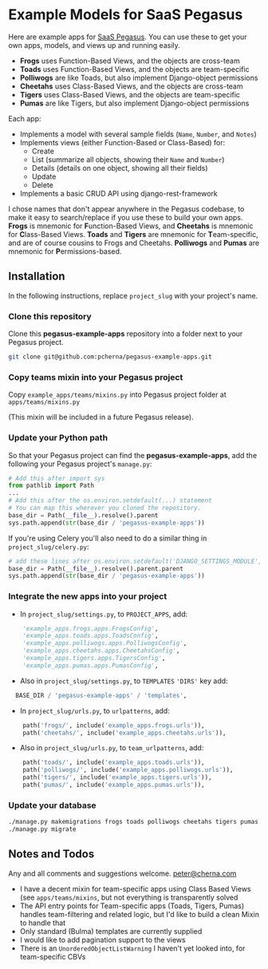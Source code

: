 # Example Models for SaaS Pegasus

Here are example apps for [SaaS Pegasus](https://saaspegasus.com). You can use these to get your own apps, models, and views up and running easily.

* **Frogs** uses Function-Based Views, and the objects are cross-team
* **Toads** uses Function-Based Views, and the objects are team-specific
* **Polliwogs** are like Toads, but also implement Django-object permissions
* **Cheetahs** uses Class-Based Views, and the objects are cross-team
* **Tigers** uses Class-Based Views, and the objects are team-specific
* **Pumas** are like Tigers, but also implement Django-object permissions

Each app:

* Implements a model with several sample fields (`Name`, `Number`, and `Notes`)
* Implements views (either Function-Based or Class-Based) for:
  * Create
  * List (summarize all objects, showing their `Name` and `Number`)
  * Details (details on one object, showing all their fields)
  * Update
  * Delete
* Implements a basic CRUD API using django-rest-framework

I chose names that don't appear anywhere in the Pegasus codebase, to make it easy to search/replace if you use these to build your own apps. **Frogs** is mnemonic for **F**unction-Based Views, and **Cheetahs** is mnemonic for **C**lass-Based Views. **Toads** and **Tigers** are mnemonic for **T**eam-specific, and are of course cousins to Frogs and Cheetahs. **Polliwogs** and **Pumas** are mnemonic for **P**ermissions-based.

## Installation

In the following instructions, replace `project_slug` with your project's name.

### Clone this repository

Clone this **pegasus-example-apps** repository into a folder next to your Pegasus project.

```bash
git clone git@github.com:pcherna/pegasus-example-apps.git
```

### Copy teams mixin into your Pegasus project

Copy `example_apps/teams/mixins.py` into Pegasus project folder at `apps/teams/mixins.py`

(This mixin will be included in a future Pegasus release).

### Update your Python path

So that your Pegasus project can find the **pegasus-example-apps**, add the following your Pegasus project's `manage.py`:

```python
# Add this after import sys
from pathlib import Path
...
# Add this after the os.environ.setdefault(...) statement
# You can map this wherever you cloned the repository.
base_dir = Path(__file__).resolve().parent
sys.path.append(str(base_dir / 'pegasus-example-apps'))
```

If you're using Celery you'll also need to do a similar thing in `project_slug/celery.py`:

```python
# add these lines after os.environ.setdefault('DJANGO_SETTINGS_MODULE', 'project_slug.settings')
base_dir = Path(__file__).resolve().parent.parent
sys.path.append(str(base_dir / 'pegasus-example-apps'))
```

### Integrate the new apps into your project

* In `project_slug/settings.py`, to `PROJECT_APPS`, add:

```python
    'example_apps.frogs.apps.FrogsConfig',
    'example_apps.toads.apps.ToadsConfig',
    'example_apps.polliwogs.apps.PolliwogsConfig',
    'example_apps.cheetahs.apps.CheetahsConfig',
    'example_apps.tigers.apps.TigersConfig',
    'example_apps.pumas.apps.PumasConfig',
```

* Also in `project_slug/settings.py`, to `TEMPLATES` `'DIRS'` key add:

```python
  BASE_DIR / 'pegasus-example-apps' / 'templates',
```

* In `project_slug/urls.py`, to `urlpatterns`, add:

```python
    path('frogs/', include('example_apps.frogs.urls')),
    path('cheetahs/', include('example_apps.cheetahs.urls')),
```

* Also in `project_slug/urls.py`, to `team_urlpatterns`, add:

```python
    path('toads/', include('example_apps.toads.urls')),
    path('polliwogs/', include('example_apps.polliwogs.urls')),
    path('tigers/', include('example_apps.tigers.urls')),
    path('pumas/', include('example_apps.pumas.urls')),
```

### Update your database

```bash
./manage.py makemigrations frogs toads polliwogs cheetahs tigers pumas
./manage.py migrate
```

## Notes and Todos

Any and all comments and suggestions welcome. [peter@cherna.com](mailto:peter@cherna.com)

* I have a decent mixin for team-specific apps using Class Based Views (see `apps/teams/mixins`, but not everything is transparently solved
* The API entry points for Team-specific apps (Toads, Tigers, Pumas) handles team-filtering and related logic, but I'd like to build a clean Mixin to handle that
* Only standard (Bulma) templates are currently supplied
* I would like to add pagination support to the views
* There is an `UnorderedObjectListWarning` I haven't yet looked into, for team-specific CBVs
